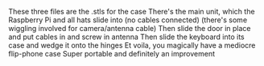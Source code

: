 These three files are the .stls for the case
There's the main unit, which the Raspberry Pi and all hats slide into (no cables connected) (there's some wiggling involved for camera/antenna cable)
Then slide the door in place and put cables in and screw in antenna
Then slide the keyboard into its case and wedge it onto the hinges
Et voila, you magically have a mediocre flip-phone case
Super portable and definitely an improvement
